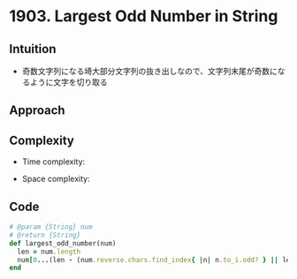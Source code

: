 # 1903. Largest Odd Number in String

## Intuition

- 奇数文字列になる埼大部分文字列の抜き出しなので、文字列末尾が奇数になるように文字を切り取る

## Approach
<!-- Describe your approach to solving the problem. -->

## Complexity

- Time complexity:
<!-- Add your time complexity here, e.g. $$O(n)$$ -->

- Space complexity:
<!-- Add your space complexity here, e.g. $$O(n)$$ -->

## Code

```rb
# @param {String} num
# @return {String}
def largest_odd_number(num)
  len = num.length
  num[0...(len - (num.reverse.chars.find_index{ |n| n.to_i.odd? } || len))] || ''
end
```
